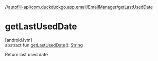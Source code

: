 //[autofill-api](../../../index.md)/[com.duckduckgo.app.email](../index.md)/[EmailManager](index.md)/[getLastUsedDate](get-last-used-date.md)

# getLastUsedDate

[androidJvm]\
abstract fun [getLastUsedDate](get-last-used-date.md)(): [String](https://kotlinlang.org/api/latest/jvm/stdlib/kotlin/-string/index.html)

Return last used date
